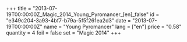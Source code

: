 +++
title = "2013-07-19T00:00:00Z_Magic_2014_Young_Pyromancer_[en]_false"
id = "e349c204-3a93-4bf7-b79a-5f5f261ea2d3"
date = "2013-07-19T00:00:00Z"
name = "Young Pyromancer"
lang = ["en"]
price = "0.58"
quantity = 4
foil = false
set = "Magic 2014"
+++
